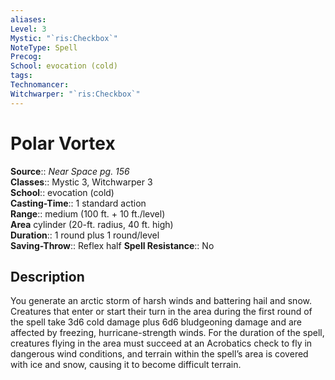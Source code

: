 ```yaml
---
aliases: 
Level: 3
Mystic: "`ris:Checkbox`"
NoteType: Spell
Precog: 
School: evocation (cold) 
tags: 
Technomancer: 
Witchwarper: "`ris:Checkbox`"
---
```


# Polar Vortex

**Source**:: _Near Space pg. 156_  
**Classes**:: Mystic 3, Witchwarper 3  
**School**:: evocation (cold)  
**Casting-Time**:: 1 standard action  
**Range**:: medium (100 ft. + 10 ft./level)  
**Area** cylinder (20-ft. radius, 40 ft. high)  
**Duration**:: 1 round plus 1 round/level  
**Saving-Throw**:: Reflex half
**Spell Resistance**:: No

## Description

You generate an arctic storm of harsh winds and battering hail and snow. Creatures that enter or start their turn in the area during the first round of the spell take 3d6 cold damage plus 6d6 bludgeoning damage and are affected by freezing, hurricane-strength winds. For the duration of the spell, creatures flying in the area must succeed at an Acrobatics check to fly in dangerous wind conditions, and terrain within the spell’s area is covered with ice and snow, causing it to become difficult terrain.
